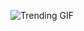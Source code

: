 
<!-- GIF_SECTION -->
![Trending GIF](https://media3.giphy.com/media/v1.Y2lkPThiYjIxNzcyMWUwNzB0NnAyNjVxcGIzbHVqZjA4d3VtMGF0dHNqcjFuZGhicTJmZSZlcD12MV9naWZzX3NlYXJjaCZjdD1n/zOvBKUUEERdNm/giphy.gif)
<!-- END_GIF_SECTION -->
